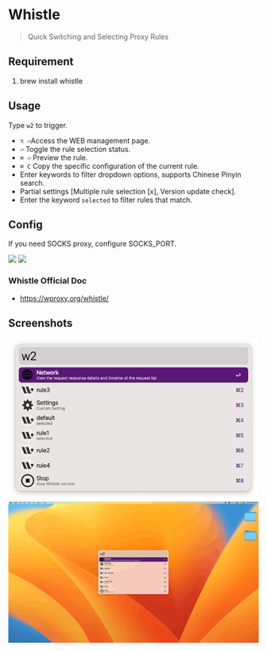 # Whistle
> Quick Switching and Selecting Proxy Rules

## Requirement


1. brew install whistle

## Usage

Type `w2` to trigger.


- `⌥ ⏎`Access the WEB management page.
- `⏎` Toggle the rule selection status.
- `⌘ ⏎` Preview the rule.
- `⌘ C` Copy the specific configuration of the current rule.
- Enter keywords to filter dropdown options, supports Chinese Pinyin search.
- Partial settings [Multiple rule selection [x], Version update check].
- Enter the keyword `selected` to filter rules that match.


## Config
If you need SOCKS proxy, configure SOCKS_PORT.



[![](https://img.shields.io/badge/version-v2.16-green?style=for-the-badge)](https://img.shields.io/badge/version-v2.16-green?style=for-the-badge)
[![](https://img.shields.io/badge/download-click-blue?style=for-the-badge)](https://github.com/alanhe421/alfred-workflows/raw/master/whistle/Whistle.alfredworkflow)




<!-- more -->

### Whistle Official Doc

- https://wproxy.org/whistle/

## Screenshots

![](screenshots/screenshot.png)
![](screenshots/screenshot.gif)
